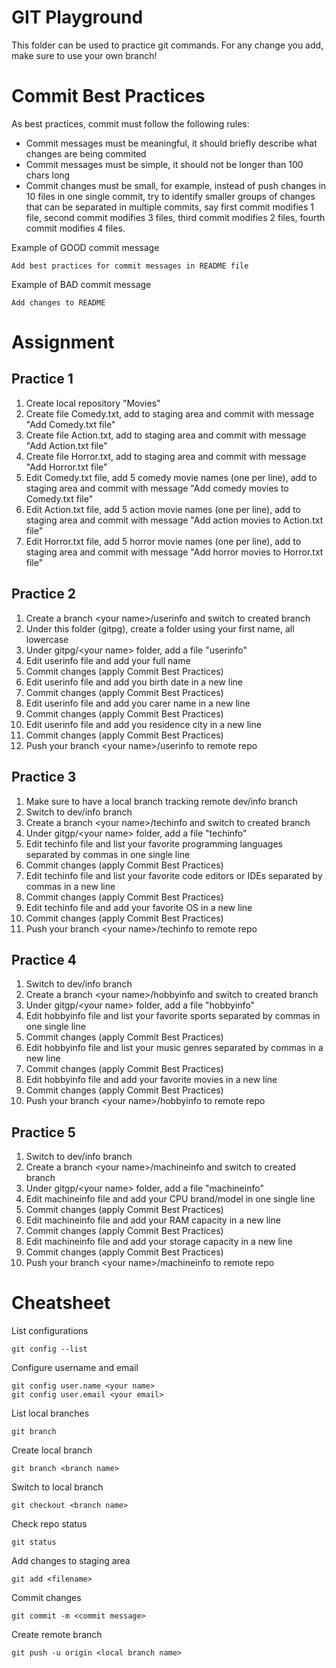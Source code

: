 # GIT Playground
This folder can be used to practice git commands. For any change you add, make sure to use your own branch!

# Commit Best Practices
As best practices, commit must follow the following rules:
- Commit messages must be meaningful, it should briefly describe what changes are being commited
- Commit messages must be simple, it should not be longer than 100 chars long
- Commit changes must be small, for example, instead of push changes in 10 files in one single commit, try to identify smaller groups of changes that can be separated in multiple commits, say first commit modifies 1 file, second commit modifies 3 files, third commit modifies 2 files, fourth commit modifies 4 files.

Example of GOOD commit message
```
Add best practices for commit messages in README file
```

Example of BAD commit message
```
Add changes to README
```

# Assignment

## Practice 1
1. Create local repository "Movies"
2. Create file Comedy.txt, add to staging area and commit with message "Add Comedy.txt file"
3. Create file Action.txt, add to staging area and commit with message "Add Action.txt file"
4. Create file Horror.txt, add to staging area and commit with message "Add Horror.txt file"
5. Edit Comedy.txt file, add 5 comedy movie names (one per line), add to staging area and commit with message "Add comedy movies to Comedy.txt file"
6. Edit Action.txt file, add 5 action movie names (one per line), add to staging area and commit with message "Add action movies to Action.txt file"
7. Edit Horror.txt file, add 5 horror movie names (one per line), add to staging area and commit with message "Add horror movies to Horror.txt file"

## Practice 2
1. Create a branch \<your name\>/userinfo and switch to created branch
2. Under this folder (gitpg), create a folder using your first name, all lowercase
3. Under gitpg/\<your name\> folder, add a file "userinfo"
4. Edit userinfo file and add your full name
5. Commit changes (apply Commit Best Practices)
6. Edit userinfo file and add you birth date in a new line
7. Commit changes (apply Commit Best Practices)
8. Edit userinfo file and add you carer name in a new line
9. Commit changes (apply Commit Best Practices)
10. Edit userinfo file and add you residence city in a new line
11. Commit changes (apply Commit Best Practices)
12. Push your branch \<your name\>/userinfo to remote repo

## Practice 3
1. Make sure to have a local branch tracking remote dev/info branch
2. Switch to dev/info branch
3. Create a branch \<your name\>/techinfo and switch to created branch
4. Under gitgp/\<your name\> folder, add a file "techinfo"
5. Edit techinfo file and list your favorite programming languages separated by commas in one single line
6. Commit changes (apply Commit Best Practices)
7. Edit techinfo file and list your favorite code editors or IDEs separated by commas in a new line
8. Commit changes (apply Commit Best Practices)
9. Edit techinfo file and add your favorite OS in a new line
10. Commit changes (apply Commit Best Practices)
11. Push your branch \<your name\>/techinfo to remote repo

## Practice 4
1. Switch to dev/info branch
2. Create a branch \<your name\>/hobbyinfo and switch to created branch
3. Under gitgp/\<your name\> folder, add a file "hobbyinfo"
4. Edit hobbyinfo file and list your favorite sports separated by commas in one single line
5. Commit changes (apply Commit Best Practices)
6. Edit hobbyinfo file and list your music genres separated by commas in a new line
7. Commit changes (apply Commit Best Practices)
8. Edit hobbyinfo file and add your favorite movies in a new line
9. Commit changes (apply Commit Best Practices)
10. Push your branch \<your name\>/hobbyinfo to remote repo

## Practice 5
1. Switch to dev/info branch
2. Create a branch \<your name\>/machineinfo and switch to created branch
3. Under gitgp/\<your name\> folder, add a file "machineinfo"
4. Edit machineinfo file and add your CPU brand/model in one single line
5. Commit changes (apply Commit Best Practices)
6. Edit machineinfo file and add your RAM capacity in a new line
7. Commit changes (apply Commit Best Practices)
8. Edit machineinfo file and add your storage capacity in a new line
9. Commit changes (apply Commit Best Practices)
10. Push your branch \<your name\>/machineinfo to remote repo

# Cheatsheet

List configurations
```
git config --list
```

Configure username and email
```
git config user.name <your name>
git config user.email <your email>
```

List local branches
```
git branch
```

Create local branch
```
git branch <branch name>
```

Switch to local branch
```
git checkout <branch name>
```

Check repo status
```
git status
```

Add changes to staging area
```
git add <filename>
```

Commit changes
```
git commit -m <commit message>
```

Create remote branch
```
git push -u origin <local branch name>
```